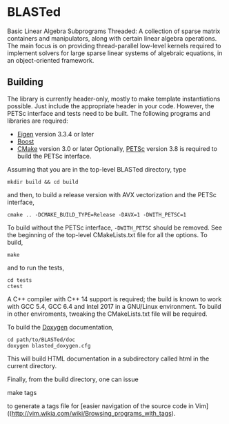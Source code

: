 BLASTed
=======

Basic Linear Algebra Subprograms Threaded: A collection of sparse matrix containers and manipulators, along with certain linear algebra operations. The main focus is on providing thread-parallel low-level kernels required to implement solvers for large sparse linear systems of algebraic equations, in an object-oriented framework.

Building
--------
The library is currently header-only, mostly to make template instantiations possible. Just include the appropriate header in your code. However, the PETSc interface and tests need to be built. The following programs and libraries are required:
- [Eigen](http://eigen.tuxfamily.org) version 3.3.4 or later
- [Boost](http://www.boost.org/)
- [CMake](https://cmake.org/) version 3.0 or later
Optionally, [PETSc](http://www.mcs.anl.gov/petsc/) version 3.8 is required to build the PETSc interface.

Assuming that you are in the top-level BLASTed directory, type

    mkdir build && cd build

and then, to build a release version with AVX vectorization and the PETSc interface,

	cmake .. -DCMAKE_BUILD_TYPE=Release -DAVX=1 -DWITH_PETSC=1

To build without the PETSc interface, `-DWITH_PETSC` should be removed. See the beginning of the top-level CMakeLists.txt file for all the options. To build,

    make

and to run the tests,

	cd tests
	ctest

A C++ compiler with C++ 14 support is required; the build is known to work with GCC 5.4, GCC 6.4 and Intel 2017 in a GNU/Linux environment. To build in other enviroments, tweaking the CMakeLists.txt file will be required.

To build the [Doxygen](http://www.stack.nl/~dimitri/doxygen/) documentation,

    cd path/to/BLASTed/doc
    doxygen blasted_doxygen.cfg

This will build HTML documentation in a subdirectory called html in the current directory.

Finally, from the build directory, one can issue

   make tags
   
to generate a tags file for [easier navigation of the source code in Vim]((http://vim.wikia.com/wiki/Browsing_programs_with_tags).


